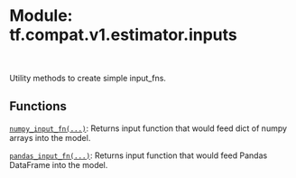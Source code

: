 <div itemscope itemtype="http://developers.google.com/ReferenceObject">
<meta itemprop="name" content="tf.compat.v1.estimator.inputs" />
<meta itemprop="path" content="Stable" />
</div>

# Module: tf.compat.v1.estimator.inputs


<table class="tfo-notebook-buttons tfo-api" align="left">
</table>



Utility methods to create simple input_fns.



## Functions

[`numpy_input_fn(...)`](../../../../tf/compat/v1/estimator/inputs/numpy_input_fn.md): Returns input function that would feed dict of numpy arrays into the model.

[`pandas_input_fn(...)`](../../../../tf/compat/v1/estimator/inputs/pandas_input_fn.md): Returns input function that would feed Pandas DataFrame into the model.

